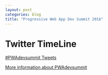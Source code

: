 ```yaml
---
layout: post
categories: blog
title: "Progressive Web App Dev Summit 2016"
---
```


# Twitter TimeLine

<a class="twitter-timeline"  href="https://twitter.com/hashtag/PWAdevsummit" data-widget-id="744789481564184576">#PWAdevsummit Tweets</a>
<script>!function(d,s,id){var js,fjs=d.getElementsByTagName(s)[0],p=/^http:/.test(d.location)?'http':'https';if(!d.getElementById(id)){js=d.createElement(s);js.id=id;js.src=p+"://platform.twitter.com/widgets.js";fjs.parentNode.insertBefore(js,fjs);}}(document,"script","twitter-wjs");</script>

[More information about PWAdevsummit](http://lanyrd.com/2016/google/)
